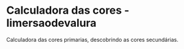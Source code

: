 # Calculadora das cores -Iimersaodevalura
Calculadora das cores primarias, descobrindo as cores secundárias.
